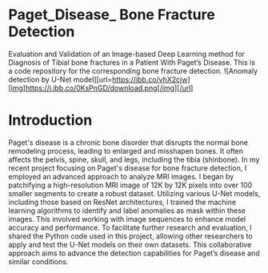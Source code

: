 # Paget_Disease_ Bone Fracture Detection
Evaluation and Validation of an Image-based Deep Learning method for Diagnosis of Tibial bone fractures in a Patient With Paget’s Disease.
This is a code repository for the corresponding bone fracture detection. 
![Anomaly detection by U-Net model][url=https://ibb.co/vhX2cjw][img]https://i.ibb.co/0KsPnGD/download.png[/img][/url]

# Introduction 
Paget's disease is a chronic bone disorder that disrupts the normal bone remodeling process, leading to enlarged and misshapen bones. It often affects the pelvis, spine, skull, and legs, including the tibia (shinbone).
In my recent project focusing on Paget's disease for bone fracture detection, I employed an advanced approach to analyze MRI images. I began by patchifying a high-resolution MRI image of 12K by 12K pixels into over 100 smaller segments to create a robust dataset. Utilizing various U-Net models, including those based on ResNet architectures, I trained the machine learning algorithms to identify and label anomalies as mask within these images. This involved working with image sequences to enhance model accuracy and performance. To facilitate further research and evaluation, I shared the Python code used in this project, allowing other researchers to apply and test the U-Net models on their own datasets. This collaborative approach aims to advance the detection capabilities for Paget’s disease and similar conditions.









